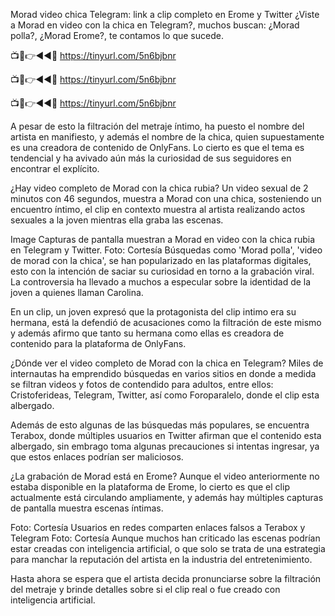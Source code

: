 Morad video chica Telegram: link a clip completo en Erome y Twitter
¿Viste a Morad en video con la chica en Telegram?, muchos buscan: ¿Morad polla?, ¿Morad Erome?, te contamos lo que sucede.

📺📱👉◄◄🔴  https://tinyurl.com/5n6bjbnr

📺📱👉◄◄🔴  https://tinyurl.com/5n6bjbnr

📺📱👉◄◄🔴  https://tinyurl.com/5n6bjbnr


A pesar de esto la filtración del metraje íntimo, ha puesto el nombre del artista en manifiesto, y además el nombre de la chica, quien supuestamente es una creadora de contenido de OnlyFans. Lo cierto es que el tema es tendencial y ha avivado aún más la curiosidad de sus seguidores en encontrar el explícito.


¿Hay video completo de Morad con la chica rubia?
Un video sexual de 2 minutos con 46 segundos, muestra a Morad con una chica, sosteniendo un encuentro íntimo, el clip en contexto muestra al artista realizando actos sexuales a la joven mientras ella graba las escenas.

Image
Capturas de pantalla muestran a Morad en video con la chica rubia en Telegram y Twitter. Foto: Cortesía
Búsquedas como 'Morad polla', 'video de morad con la chica', se han popularizado en las plataformas digitales, esto con la intención de saciar su curiosidad en torno a la grabación viral. La controversia ha llevado a muchos a especular sobre la identidad de la joven a quienes llaman Carolina.

En un clip, un joven expresó que la protagonista del clip intimo era su hermana, está la defendió de acusaciones como la filtración de este mismo y además afirmo que tanto su hermana como ellas es creadora de contenido para la plataforma de OnlyFans.

¿Dónde ver el video completo de Morad con la chica en Telegram?
Miles de internautas ha emprendido búsquedas en varios sitios en donde a medida se filtran videos y fotos de contendido para adultos, entre ellos: Cristoferideas, Telegram, Twitter, así como Foroparalelo, donde el clip esta albergado.

Además de esto algunas de las búsquedas más populares, se encuentra Terabox, donde múltiples usuarios en Twitter afirman que el contenido esta albergado, sin embrago toma algunas precauciones si intentas ingresar, ya que estos enlaces podrían ser maliciosos.

¿La grabación de Morad está en Erome?
Aunque el video anteriormente no estaba disponible en la plataforma de Erome, lo cierto es que el clip actualmente está circulando ampliamente, y además hay múltiples capturas de pantalla muestra escenas íntimas.

Foto: Cortesía
Usuarios en redes comparten enlaces falsos a Terabox y Telegram Foto: Cortesía
Aunque muchos han criticado las escenas podrían estar creadas con inteligencia artificial, o que solo se trata de una estrategia para manchar la reputación del artista en la industria del entretenimiento.

Hasta ahora se espera que el artista decida pronunciarse sobre la filtración del metraje y brinde detalles sobre si el clip real o fue creado con inteligencia artificial.

